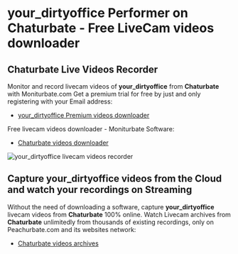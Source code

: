 # your_dirtyoffice Performer on Chaturbate - Free LiveCam videos downloader

## Chaturbate Live Videos Recorder

Monitor and record livecam videos of **your_dirtyoffice** from **Chaturbate** with Moniturbate.com
Get a premium trial for free by just and only registering with your Email address:
* [your_dirtyoffice Premium videos downloader](https://moniturbate.com/request-demo-licence-key.html)

Free livecam videos downloader - Moniturbate Software:
* [Chaturbate videos downloader](https://moniturbate.com/moniturbate-download-software.html)

![your_dirtyoffice livecam videos recorder](https://peachurnet.com/templates/moniturbate-software.png)


## Capture your_dirtyoffice videos from the Cloud and watch your recordings on Streaming

Without the need of downloading a software, capture **your_dirtyoffice** livecam videos from **Chaturbate** 100% online.
Watch Livecam archives from **Chaturbate** unlimitedly from thousands of existing recordings, only on Peachurbate.com and its websites network:
* [Chaturbate videos archives](https://peachurnet.com/)